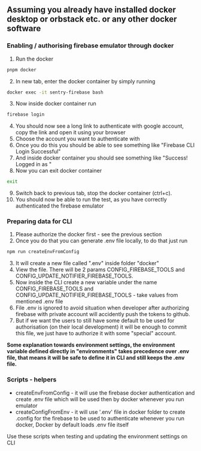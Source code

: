 ## Assuming you already have installed docker desktop or orbstack etc. or any other docker software

### Enabling / authorising firebase emulator through docker

1. Run the docker

```bash
pnpm docker
```

2. In new tab, enter the docker container by simply running

```bash
docker exec -it sentry-firebase bash
```

3. Now inside docker container run

```bash
firebase login
```

4. You should now see a long link to authenticate with google account, copy the link and open it using your browser
5. Choose the account you want to authenticate with
6. Once you do this you should be able to see something like "Firebase CLI Login Successful"
7. And inside docker container you should see something like "Success! Logged in as <here is the email you have chosen>"
8. Now you can exit docker container

```bash
exit
```

9. Switch back to previous tab, stop the docker container (ctrl+c).
10. You should now be able to run the test, as you have correctly authenticated the firebase emulator

### Preparing data for CLI

1. Please authorize the docker first - see the previous section
2. Once you do that you can generate .env file locally, to do that just run

```bash
npm run createEnvFromConfig
```

3. It will create a new file called ".env" inside folder "docker"
4. View the file. There will be 2 params CONFIG_FIREBASE_TOOLS and CONFIG_UPDATE_NOTIFIER_FIREBASE_TOOLS.
5. Now inside the CLI create a new variable under the name CONFIG_FIREBASE_TOOLS and
   CONFIG_UPDATE_NOTIFIER_FIREBASE_TOOLS - take values from mentioned .env file
6. File .env is ignored to avoid situation when developer after authorizing firebase with private account will
   accidently push the tokens to github.
7. But if we want the users to still have some default to be used for authorisation (on their local development) it will
   be enough to commit this file, we just have to authorize it with some "special" account.

**Some explanation towards environment settings, the environment variable defined directly in "environments" takes
precedence over .env file, that means it will be safe to define it in CLI and still keeps the .env file.**

### Scripts - helpers

- createEnvFromConfig - it will use the firebase docker authentication and create .env file which will be used then by
  docker whenever you run emulator
- createConfigFromEnv - it will use '.env' file in docker folder to create .config for the firebase to be used to
  authenticate whenever you run docker, Docker by default loads .env file itself

Use these scripts when testing and updating the environment settings on CLI
